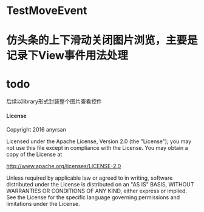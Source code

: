 # TestMoveEvent
# 仿头条的上下滑动关闭图片浏览，主要是记录下View事件用法处理

# todo
  后续以library形式封装整个图片查看控件



#### License
Copyright 2016 anyrsan

Licensed under the Apache License, Version 2.0 (the "License");
you may not use this file except in compliance with the License.
You may obtain a copy of the License at

   http://www.apache.org/licenses/LICENSE-2.0

Unless required by applicable law or agreed to in writing, software
distributed under the License is distributed on an "AS IS" BASIS,
WITHOUT WARRANTIES OR CONDITIONS OF ANY KIND, either express or implied.
See the License for the specific language governing permissions and
limitations under the License.

